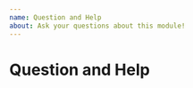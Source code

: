 ```yaml
---
name: Question and Help
about: Ask your questions about this module!
---
```


# Question and Help

<!-- Explain your doubt briefly. -->
